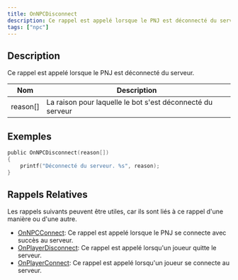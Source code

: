 ```yaml
---
title: OnNPCDisconnect
description: Ce rappel est appelé lorsque le PNJ est déconnecté du serveur.
tags: ["npc"]
---
```


<VersionWarn name='callback' version='SA-MP 0.3a' />

## Description

Ce rappel est appelé lorsque le PNJ est déconnecté du serveur.

| Nom          | Description                                              |
| ------------ | -------------------------------------------------------- |
| reason[]     | La raison pour laquelle le bot s'est déconnecté du serveur |

## Exemples

```c
public OnNPCDisconnect(reason[])
{
    printf("Déconnecté du serveur. %s", reason);
}
```

## Rappels Relatives

Les rappels suivants peuvent être utiles, car ils sont liés à ce rappel d'une manière ou d'une autre.

- [OnNPCConnect](OnNPCConnect): Ce rappel est appelé lorsque le PNJ se connecte avec succès au serveur.
- [OnPlayerDisconnect](OnPlayerDisconnect): Ce rappel est appelé lorsqu'un joueur quitte le serveur.
- [OnPlayerConnect](OnPlayerConnect): Ce rappel est appelé lorsqu'un joueur se connecte au serveur.

